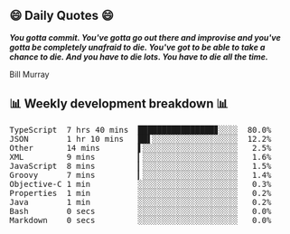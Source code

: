 ## 😄 Daily Quotes 😄

_**You gotta commit. You've gotta go out there and improvise and you've gotta be completely unafraid to die. You've got to be able to take a chance to die. And you have to die lots. You have to die all the time.**_

Bill Murray



## 📊 Weekly development breakdown 📊

<pre>TypeScript  7 hrs 40 mins  ████████████████▊░░░░  80.0%
JSON        1 hr 10 mins   ██▌░░░░░░░░░░░░░░░░░░  12.2%
Other       14 mins        ▌░░░░░░░░░░░░░░░░░░░░   2.5%
XML         9 mins         ▎░░░░░░░░░░░░░░░░░░░░   1.6%
JavaScript  8 mins         ▎░░░░░░░░░░░░░░░░░░░░   1.5%
Groovy      7 mins         ▎░░░░░░░░░░░░░░░░░░░░   1.4%
Objective-C 1 min          ░░░░░░░░░░░░░░░░░░░░░   0.3%
Properties  1 min          ░░░░░░░░░░░░░░░░░░░░░   0.2%
Java        1 min          ░░░░░░░░░░░░░░░░░░░░░   0.2%
Bash        0 secs         ░░░░░░░░░░░░░░░░░░░░░   0.0%
Markdown    0 secs         ░░░░░░░░░░░░░░░░░░░░░   0.0%</pre>